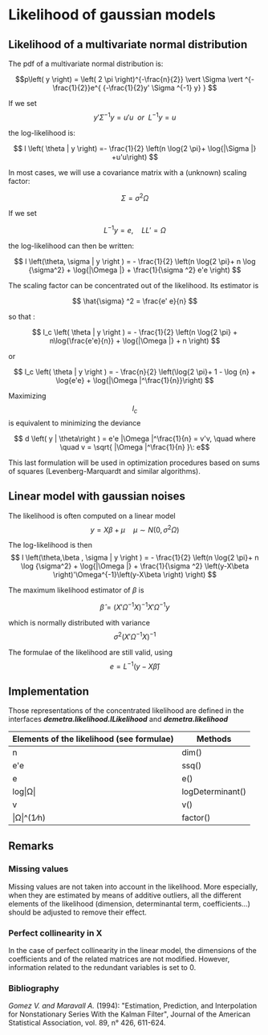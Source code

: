 
# Likelihood of gaussian models 

## Likelihood of a multivariate normal distribution 


The pdf of a multivariate normal distribution is:

$$p\left( y \right) = \left( 2 \pi \right)^{-\frac{n}{2}} \vert \Sigma \vert ^{-\frac{1}{2}}e^{ {-\frac{1}{2}y' \Sigma ^{-1} y} } $$

If we set
$$ y' \Sigma ^{-1} y=u'u \:\: or \:\:  L^{-1}y = u $$ 

the log-likelihood is:

$$ l \left( \theta | y \right) =- \frac{1}{2} \left(n \log{2 \pi}+ \log{|\Sigma |} +u'u\right) $$

In most cases, we will use a covariance matrix with a (unknown) scaling factor:

$$ \Sigma = \sigma^2 \Omega $$

If we set

$$ L^{-1}y = e , \quad LL' = \Omega$$ 

the log-likelihood can then be written:

$$ l \left(\theta, \sigma | y \right ) = - \frac{1}{2} \left(n \log{2 \pi}+ n \log {\sigma^2} + \log{|\Omega |} + \frac{1}{\sigma ^2} e'e \right) $$

The scaling factor can be concentrated out of the likelihood. Its estimator is

$$ \hat{\sigma} ^2 = \frac{e' e}{n} $$

so that :

$$ l_c \left( \theta | y \right ) = - \frac{1}{2} \left(n \log{2 \pi} + n\log{\frac{e'e}{n}} + \log{|\Omega |} + n \right) $$

or

$$ l_c \left( \theta | y \right ) = - \frac{n}{2} \left(\log{2 \pi}+ 1 - \log {n} + \log{e'e} + \log{|\Omega |^\frac{1}{n}}\right) $$

Maximizing
$$ l_c $$ 
is equivalent to minimizing the deviance 

$$ d \left( y | \theta\right ) = e'e |\Omega |^\frac{1}{n} = v'v, \quad where \quad v = \sqrt{ |\Omega |^\frac{1}{n} }\: e$$ 

This last formulation will be used in optimization procedures based on sums of squares (Levenberg-Marquardt and similar algorithms).

## Linear model with gaussian noises

The likelihood is often computed on a linear model
$$ y=X\beta + \mu \quad \mu \sim N\left(0, \sigma^2\Omega\right) $$

The log-likelihood is then
$$ l \left(\theta,\beta , \sigma | y \right ) = - \frac{1}{2} \left(n \log{2 \pi}+ n \log {\sigma^2} + \log{|\Omega |} + \frac{1}{\sigma ^2} \left(y-X\beta \right)'\Omega^{-1}\left(y-X\beta \right) \right) $$

The maximum likelihood estimator of $\beta$ is

$$ \hat{\beta} = \left( X'\Omega^{-1}X\right)^{-1}X'\Omega^{-1}y $$

which is normally distributed with variance
$$ \sigma^2 \left( X'\Omega^{-1}X\right)^{-1} $$

The formulae of the likelihood are still valid, using
$$ e=L^{-1} \left(y-X\hat\beta \right) $$

## Implementation

Those representations of the concentrated likelihood are defined in the interfaces ___demetra.likelihood.ILikelihood___ and ___demetra.likelihood___


| Elements of the likelihood (see formulae) | Methods |
| --- | ---- |
| n   |  dim() |
| e'e |  ssq() |
| e   |  e() |
| log⁡\|Ω\| |  logDeterminant() |
| v  | v() |
| \|Ω\|^(1⁄n) | factor() |
 

## Remarks 


### Missing values 

Missing values are not taken into account in the likelihood. More especially, when they are estimated by means of additive outliers, all the different elements of the likelihood (dimension,  determinantal term, coefficients…) should be adjusted to remove their effect.

### Perfect collinearity in X

In the case of perfect collinearity in the linear model, the dimensions of the coefficients and of the related matrices are not modified. However, information related to the redundant variables is set to 0.

### Bibliography

_Gomez V. and Maravall A._ (1994): "Estimation, Prediction, and Interpolation for Nonstationary Series With the Kalman Filter", Journal of the American Statistical Association, vol. 89, n° 426, 611-624.
